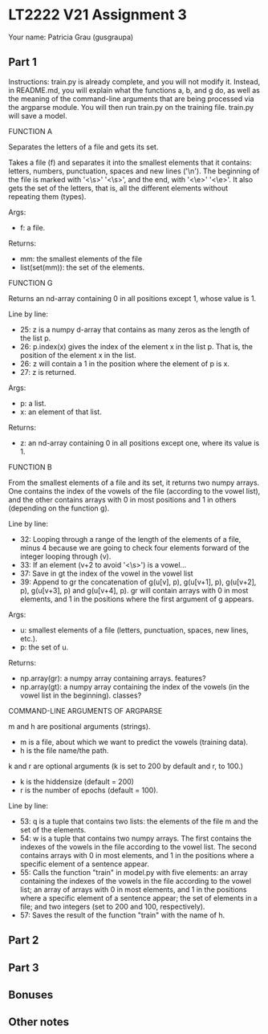 # LT2222 V21 Assignment 3

Your name: Patricia Grau (gusgraupa)

## Part 1

Instructions: train.py is already complete, and you will not modify it. Instead, in README.md, you will explain what the functions a, b, and g do, as well as the meaning of the command-line arguments that are being processed via the argparse module. You will then run train.py on the training file.  train.py will save a model.



FUNCTION A

Separates the letters of a file and gets its set.


Takes a file (f) and separates it into the smallest elements that it contains: letters, numbers, punctuation, spaces and new lines ('\n'). The beginning of the file is marked with '<\s>' '<\s>', and the end, with '<\e>' '<\e>'. It also gets the set of the letters, that is, all the different elements without repeating them (types).

Args:
- f: a file.

Returns: 
- mm: the smallest elements of the file
- list(set(mm)): the set of the elements.



FUNCTION G

Returns an nd-array containing 0 in all positions except 1, whose value is 1.

Line by line:

- 25: z is a numpy d-array that contains as many zeros as the length of the list p.
- 26: p.index(x) gives the index of the element x in the list p. That is, the position of the element x in the list. 
- 26: z will contain a 1 in the position where the element of p is x.
- 27: z is returned.

Args:
- p: a list.
- x: an element of that list.

Returns:
- z: an nd-array containing 0 in all positions except one, where its value is 1.



FUNCTION B

From the smallest elements of a file and its set, it returns two numpy arrays. One contains the index of the vowels of the file (according to the vowel list), and the other contains arrays with 0 in most positions and 1 in others (depending on the function g).


Line by line:

- 32: Looping through a range of the length of the elements of a file, minus 4 because we are going to check four elements forward of the integer looping through (v).
- 33: If an element (v+2 to avoid '<\s>') is a vowel...
- 37: Save in gt the index of the vowel in the vowel list
- 39: Append to gr the concatenation of g(u[v], p), g(u[v+1], p), g(u[v+2], p), g(u[v+3], p) and g(u[v+4], p). gr will contain arrays with 0 in most elements, and 1 in the positions where the first argument of g appears.


Args:
- u: smallest elements of a file (letters, punctuation, spaces, new lines, etc.).
- p: the set of u.

Returns:
- np.array(gr): a numpy array containing arrays. features?
- np.array(gt): a numpy array containing the index of the vowels (in the vowel list in the beginning). classes?



COMMAND-LINE ARGUMENTS OF ARGPARSE

m and h are positional arguments (strings). 

- m is a file, about which we want to predict the vowels (training data).
- h is the file name/the path.

k and r are optional arguments (k is set to 200 by default and r, to 100.)

- k is the hiddensize (default = 200)
- r is the number of epochs (default = 100).


Line by line:
- 53: q is a tuple that contains two lists: the elements of the file m and the set of the elements.
- 54: w is a tuple that contains two numpy arrays. The first contains the indexes of the vowels in the file according to the vowel list. The second contains arrays with 0 in most elements, and 1 in the positions where a specific element of a sentence appear.
- 55: Calls the function "train" in model.py with five elements: an array containing the indexes of the vowels in the file according to the vowel list; an array of arrays with 0 in most elements, and 1 in the positions where a specific element of a sentence appear; the set of elements in a file; and two integers (set to 200 and 100, respectively).
- 57: Saves the result of the function "train" with the name of h.


## Part 2

## Part 3

## Bonuses

## Other notes

